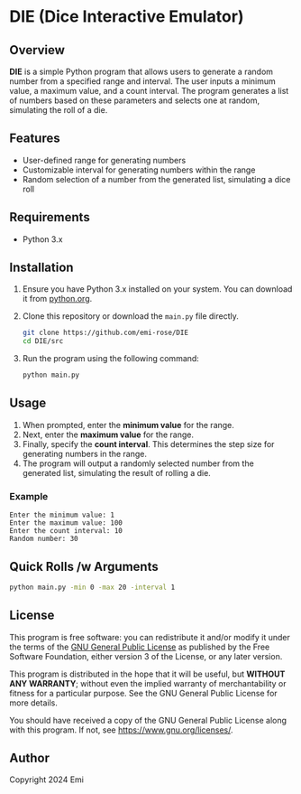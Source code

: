 # DIE (Dice Interactive Emulator)

## Overview

**DIE** is a simple Python program that allows users to generate a random number from a specified range and interval. The user inputs a minimum value, a maximum value, and a count interval. The program generates a list of numbers based on these parameters and selects one at random, simulating the roll of a die.

## Features

- User-defined range for generating numbers
- Customizable interval for generating numbers within the range
- Random selection of a number from the generated list, simulating a dice roll

## Requirements

- Python 3.x

## Installation

1. Ensure you have Python 3.x installed on your system. You can download it from [python.org](https://www.python.org/downloads/).

2. Clone this repository or download the `main.py` file directly.
   
   ```bash
   git clone https://github.com/emi-rose/DIE
   cd DIE/src 
   ```

3. Run the program using the following command:
   
   ```bash
   python main.py
   ```

## Usage

1. When prompted, enter the **minimum value** for the range.
2. Next, enter the **maximum value** for the range.
3. Finally, specify the **count interval**. This determines the step size for generating numbers in the range.
4. The program will output a randomly selected number from the generated list, simulating the result of rolling a die.
### Example

```
Enter the minimum value: 1
Enter the maximum value: 100
Enter the count interval: 10
Random number: 30
```

## Quick Rolls /w Arguments
```bash
python main.py -min 0 -max 20 -interval 1
```

## License

This program is free software: you can redistribute it and/or modify it under the terms of the [GNU General Public License](https://www.gnu.org/licenses/) as published by the Free Software Foundation, either version 3 of the License, or any later version.

This program is distributed in the hope that it will be useful, but **WITHOUT ANY WARRANTY**; without even the implied warranty of merchantability or fitness for a particular purpose. See the GNU General Public License for more details.

You should have received a copy of the GNU General Public License along with this program. If not, see <https://www.gnu.org/licenses/>.

## Author

Copyright 2024 Emi
